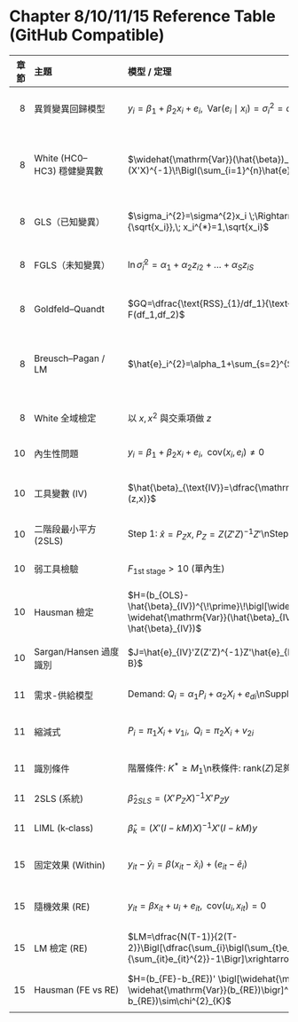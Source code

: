 # Chapter 8/10/11/15 Reference Table (GitHub Compatible)

|   章節 | 主題                       | 模型 / 定理                                                                                                                                                                | 內容說明                                 | 估計式 / 檢定式                                                                                  | 虛無假設 H₀                     | 要點 / 備註                        |
|-------:|:---------------------------|:---------------------------------------------------------------------------------------------------------------------------------------------------------------------------|:-----------------------------------------|:-------------------------------------------------------------------------------------------------|:--------------------------------|:-----------------------------------|
|      8 | 異質變異回歸模型           | $y_i=\beta_1+\beta_2x_i+e_i,\;\; \mathrm{Var}(e_i\mid x_i)=\sigma_i^{2}=\sigma^{2}h(x_i)$                                                                            | 允許誤差變異隨解釋變數系統性改變         | —                                                                                                | —                               | 後續 GLS、檢定基礎                 |
|      8 | White (HC0–HC3) 穩健變異數 | $\widehat{\mathrm{Var}}(\hat{\beta})_{\text{HC0}}=(X'X)^{-1}\!\Bigl(\sum_{i=1}^{n}\hat{e}_i^{2}x_ix_i'\Bigr)(X'X)^{-1}$                                              | 不需事先知道 $h(x)$；大樣本一致          | HC1、HC2、HC3 只對 HC0 再加權                                                                    | —                               | t/F/信賴區間在有無異質變異時皆有效 |
|      8 | GLS（已知變異）            | $\sigma_i^{2}=\sigma^{2}x_i \;\Rightarrow\; y_i^{*}=\dfrac{y_i}{\sqrt{x_i}},\; x_i^{*}=1,\sqrt{x_i}$                                                                       | 加權最小平方法 (WLS) 與 GLS 等價         | $\hat{\beta}_{\text{GLS}}=(X^{*'}X^{*})^{-1}X^{*'}y^{*}$                                         | —                               | 假設正確時為 BLUE                  |
|      8 | FGLS（未知變異）           | $\ln\hat{\sigma}_i^{2}=\alpha_1+\alpha_2z_{i2}+…+\alpha_S z_{iS}$                                                                                                          | OLS→估 $\alpha$→得 $\hat{h}(z_i)$→WLS    | 同左                                                                                             | —                               | 一致且通常效率高於 OLS             |
|      8 | Goldfeld–Quandt            | $GQ=\dfrac{\text{RSS}_{1}/df_1}{\text{RSS}_{2}/df_2}\sim F(df_1,df_2)$                                                                                                     | 分組比較誤差變異                         | 同左                                                                                             | $H_0:\sigma_1^{2}=\sigma_2^{2}$ | 樣本可自然排序或分割               |
|      8 | Breusch–Pagan / LM         | $\hat{e}_i^{2}=\alpha_1+\sum_{s=2}^{S}\alpha_s z_{is}+v_i$                                                                                                                 | $LM=nR^{2}\xrightarrow{d}\chi^{2}_{S-1}$ | 同左                                                                                             | $H_0:\alpha_2=\dots=\alpha_S=0$ | 檢測誤差變異是否隨 $z$ 改變        |
|      8 | White 全域檢定             | 以 $x, x^{2}$ 與交乘項做 $z$                                                                                                                                               | 同 BP，但對任意異質變異具一致性          | 同 BP                                                                                            | 同 BP                           | 亦可偵測模型型態錯誤               |
|     10 | 內生性問題                 | $y_i=\beta_1+\beta_2x_i+e_i,\;\; \mathrm{cov}(x_i,e_i)\neq0$                                                                                                         | 解釋變數相關 → OLS 偏誤、不一致          | —                                                                                                | —                               | 需 IV/2SLS                         |
|     10 | 工具變數 (IV)              | $\hat{\beta}_{\text{IV}}=\dfrac{\mathrm{cov}(z,y)}{\mathrm{cov}(z,x)}$                                                                                         | 工具需同時滿足關聯性與外生性             | 同左                                                                                             | —                               | 單工具 just‑ID, 多工具 over‑ID     |
|     10 | 二階段最小平方 (2SLS)      | Step 1: $\hat{x}=P_Zx,\; P_Z=Z(Z'Z)^{-1}Z'$\nStep 2: $\hat{\beta}_{2SLS}=(X'\!P_ZX)^{-1}X'\!P_Zy$                                                                          | 實務計算 IV 的標準流程                   | 同左                                                                                             | —                               | 軟體自動產出 SE                    |
|     10 | 弱工具檢驗                 | $F_{\text{1st stage}}>10$ (單內生)                                                                                                                                         | F 小 ⇒ weak IV                           | $F$ 統計量                                                                                       | $H_0:$ 工具弱                   | 多內生⇒Cragg–Donald $F$            |
|     10 | Hausman 檢定               | $H=(b_{OLS}-\hat{\beta}_{IV})^{\!\prime}\!\bigl[\widehat{\mathrm{Var}}(b_{OLS})-\widehat{\mathrm{Var}}(\hat{\beta}_{IV})\bigr]^{-1}(b_{OLS}-\hat{\beta}_{IV})$ | $H\sim\chi^{2}_{K_{endog}}$              | 同左                                                                                             | $H_0:\mathrm{cov}(x,e)=0$ | 拒絕 ⇒ 採用 IV                     |
|     10 | Sargan/Hansen 過度識別     | $J=\hat{e}_{IV}'Z(Z'Z)^{-1}Z'\hat{e}_{IV}\xrightarrow{d}\chi^{2}_{L-B}$                                                                                                    | 檢定多餘工具是否外生                     | 同左                                                                                             | $H_0:$ 所有工具外生             | 拒絕 ⇒ 至少一工具無效              |
|     11 | 需求-供給模型              | Demand: $Q_i=\alpha_1P_i+\alpha_2X_i+e_{di}$\nSupply: $Q_i=\beta_1P_i+e_{si}$                                                                                              | P, Q 內生 → 同時方程式                   | —                                                                                                | —                               | 須系統估計                         |
|     11 | 縮減式                     | $P_i=\pi_1X_i+v_{1i},\;\; Q_i=\pi_2X_i+v_{2i}$                                                                                                                             | 解內生變數為外生函數                     | 式 (11.4)(11.5)                                                                                  | —                               | π 可 OLS 估後生成工具              |
|     11 | 識別條件                   | 階層條件: $K^{*}\ge M_1$\n秩條件: rank$(Z)$足夠                                                                                                                            | 確保結構參數可唯一識別                   | —                                                                                                | —                               | $K^{*}$: 外生排除數                |
|     11 | 2SLS (系統)                | $\hat{\beta}_{2SLS}=(X'\!P_ZX)^{-1}X'\!P_Zy$                                                                                                                               | Stage‑1 以外生變數產出 $\hat{X}$         | 同左                                                                                             | —                               | 多方程皆適用                       |
|     11 | LIML (k‑class)             | $\hat{\beta}_{k}=\bigl(X'(I-kM)X\bigr)^{-1}X'(I-kM)y$                                                                                                                      | k=λ̂ (最小特徵根) ⇒ LIML                  | —                                                                                                | —                               | 小樣本偏誤較小                     |
|     15 | 固定效果 (Within)          | $y_{it}-\bar{y}_i=\beta\bigl(x_{it}-\bar{x}_i\bigr)+\bigl(e_{it}-\bar{e}_i\bigr)$                                                                                          | 消除個體不變異質 $u_i$                   | OLS + cluster‑robust SE                                                                          | —                               | 無法估時間不變變數                 |
|     15 | 隨機效果 (RE)              | $y_{it}=\beta x_{it}+u_i+e_{it},\;\; \mathrm{cov}(u_i,x_{it})=0$                                                                                                     | u_i 視為隨機，FGLS 最有效                | $\theta=1-\sqrt{\dfrac{\sigma_e^{2}}{\sigma_e^{2}+T\sigma_u^{2}}}$\n$y^*=y_{it}-\theta\bar{y}_i$ | —                               | θ=1 ⇒ FE, θ=0 ⇒ OLS                |
|     15 | LM 檢定 (RE)               | $LM=\dfrac{N(T-1)}{2(T-2)}\Bigl[\dfrac{\sum_{i}\bigl(\sum_{t}e_{it}\bigr)^{2}}{\sum_{it}e_{it}^{2}}-1\Bigr]\xrightarrow{d}\chi^{2}_{1}$                                    | 檢測 $σ_u^{2}=0$                         | 同左                                                                                             | $H_0:σ_u^{2}=0$                 | LM>臨界 ⇒ 用 RE                    |
|     15 | Hausman (FE vs RE)         | $H=(b_{FE}-b_{RE})' \bigl[\widehat{\mathrm{Var}}(b_{FE})-\widehat{\mathrm{Var}}(b_{RE})\bigr]^{-1}(b_{FE}-b_{RE})\sim\chi^{2}_{K}$                             | 檢驗 cov(u,x)=0                          | 同左                                                                                             | $H_0:$ RE 一致 (外生)           | 拒絕 ⇒ FE 合適                     |